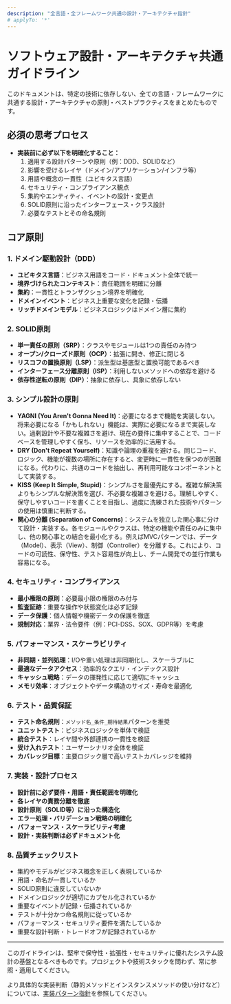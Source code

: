 ```yaml
---
description: "全言語・全フレームワーク共通の設計・アーキテクチャ指針"
# applyTo: '*'
---
```


# ソフトウェア設計・アーキテクチャ共通ガイドライン

このドキュメントは、特定の技術に依存しない、全ての言語・フレームワークに共通する設計・アーキテクチャの原則・ベストプラクティスをまとめたものです。

## 必須の思考プロセス

- **実装前に必ず以下を明確化すること：**
  1. 適用する設計パターンや原則（例：DDD、SOLIDなど）
  2. 影響を受けるレイヤ（ドメイン/アプリケーション/インフラ等）
  3. 用語や概念の一貫性（ユビキタス言語）
  4. セキュリティ・コンプライアンス観点
  5. 集約やエンティティ、イベントの設計・変更点
  6. SOLID原則に沿ったインターフェース・クラス設計
  7. 必要なテストとその命名規則

## コア原則

### 1. ドメイン駆動設計（DDD）
- **ユビキタス言語**：ビジネス用語をコード・ドキュメント全体で統一
- **境界づけられたコンテキスト**：責任範囲を明確に分離
- **集約**：一貫性とトランザクション境界を明確化
- **ドメインイベント**：ビジネス上重要な変化を記録・伝播
- **リッチドメインモデル**：ビジネスロジックはドメイン層に集約

### 2. SOLID原則
- **単一責任の原則（SRP）**：クラスやモジュールは1つの責任のみ持つ
- **オープン/クローズド原則（OCP）**：拡張に開き、修正に閉じる
- **リスコフの置換原則（LSP）**：派生型は基底型と置換可能であるべき
- **インターフェース分離原則（ISP）**：利用しないメソッドへの依存を避ける
- **依存性逆転の原則（DIP）**：抽象に依存し、具象に依存しない

### 3. シンプル設計の原則
- **YAGNI (You Aren't Gonna Need It)**：必要になるまで機能を実装しない。将来必要になる「かもしれない」機能は、実際に必要になるまで実装しない。過剰設計や不要な複雑さを避け、現在の要件に集中することで、コードベースを管理しやすく保ち、リソースを効率的に活用する。
- **DRY (Don't Repeat Yourself)**：知識や論理の重複を避ける。同じコード、ロジック、機能が複数の場所に存在すると、変更時に一貫性を保つのが困難になる。代わりに、共通のコードを抽出し、再利用可能なコンポーネントとして実装する。
- **KISS (Keep It Simple, Stupid)**：シンプルさを最優先にする。複雑な解決策よりもシンプルな解決策を選び、不必要な複雑さを避ける。理解しやすく、保守しやすいコードを書くことを目指し、過度に洗練された技術やパターンの使用は慎重に判断する。
- **関心の分離 (Separation of Concerns)**：システムを独立した関心事に分けて設計・実装する。各モジュールやクラスは、特定の機能や責任のみに集中し、他の関心事との結合を最小化する。例えばMVCパターンでは、データ（Model）、表示（View）、制御（Controller）を分離する。これにより、コードの可読性、保守性、テスト容易性が向上し、チーム開発での並行作業も容易になる。

### 4. セキュリティ・コンプライアンス
- **最小権限の原則**：必要最小限の権限のみ付与
- **監査証跡**：重要な操作や状態変化は必ず記録
- **データ保護**：個人情報や機密データの保護を徹底
- **規制対応**：業界・法令要件（例：PCI-DSS、SOX、GDPR等）を考慮

### 5. パフォーマンス・スケーラビリティ
- **非同期・並列処理**：I/Oや重い処理は非同期化し、スケーラブルに
- **最適なデータアクセス**：効率的なクエリ・インデックス設計
- **キャッシュ戦略**：データの揮発性に応じて適切にキャッシュ
- **メモリ効率**：オブジェクトやデータ構造のサイズ・寿命を最適化

### 6. テスト・品質保証
- **テスト命名規則**：`メソッド名_条件_期待結果`パターンを推奨
- **ユニットテスト**：ビジネスロジックを単体で検証
- **統合テスト**：レイヤ間や外部連携の一貫性を検証
- **受け入れテスト**：ユーザーシナリオ全体を検証
- **カバレッジ目標**：主要ロジック層で高いテストカバレッジを維持

### 7. 実装・設計プロセス
- **設計前に必ず要件・用語・責任範囲を明確化**
- **各レイヤの責務分離を徹底**
- **設計原則（SOLID等）に沿った構造化**
- **エラー処理・バリデーション戦略の明確化**
- **パフォーマンス・スケーラビリティ考慮**
- **設計・実装判断は必ずドキュメント化**

### 8. 品質チェックリスト
- 集約やモデルがビジネス概念を正しく表現しているか
- 用語・命名が一貫しているか
- SOLID原則に違反していないか
- ドメインロジックが適切にカプセル化されているか
- 重要なイベントが記録・伝播されているか
- テストが十分かつ命名規則に従っているか
- パフォーマンス・セキュリティ要件を満たしているか
- 重要な設計判断・トレードオフが記録されているか

---

このガイドラインは、堅牢で保守性・拡張性・セキュリティに優れたシステム設計の基盤となるべきものです。プロジェクトや技術スタックを問わず、常に参照・適用してください。

より具体的な実装判断（静的メソッドとインスタンスメソッドの使い分けなど）については、[実装パターン指針](./implementation-patterns-guidelines.instructions.md)を参照してください。
